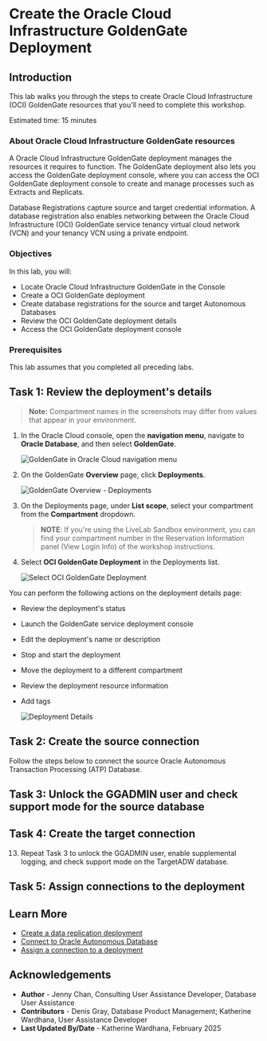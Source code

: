 # Create the Oracle Cloud Infrastructure GoldenGate Deployment

## Introduction

This lab walks you through the steps to create Oracle Cloud Infrastructure (OCI) GoldenGate resources that you'll need to complete this workshop.

Estimated time: 15 minutes

### About Oracle Cloud Infrastructure GoldenGate resources

A Oracle Cloud Infrastructure GoldenGate deployment manages the resources it requires to function. The GoldenGate deployment also lets you access the GoldenGate deployment console, where you can access the OCI GoldenGate deployment console to create and manage processes such as Extracts and Replicats.

Database Registrations capture source and target credential information. A database registration also enables networking between the Oracle Cloud Infrastructure (OCI) GoldenGate service tenancy virtual cloud network (VCN) and your tenancy VCN using a private endpoint.

### Objectives

In this lab, you will:
* Locate Oracle Cloud Infrastructure GoldenGate in the Console
* Create a OCI GoldenGate deployment
* Create database registrations for the source and target Autonomous Databases
* Review the OCI GoldenGate deployment details
* Access the OCI GoldenGate deployment console

### Prerequisites

This lab assumes that you completed all preceding labs.

## Task 1: Review the deployment's details

> **Note:** Compartment names in the screenshots may differ from values that appear in your environment.

1. In the Oracle Cloud console, open the **navigation menu**, navigate to **Oracle Database**, and then select **GoldenGate**.

    ![GoldenGate in Oracle Cloud navigation menu](https://oracle-livelabs.github.io/goldengate/ggs-common/create/images/database-goldengate.png " ")

2. On the GoldenGate **Overview** page, click **Deployments**.

    ![GoldenGate Overview - Deployments](https://oracle-livelabs.github.io/goldengate/ggs-common/create/images/01-02-ggs-overview.png " ")

3. On the Deployments page, under **List scope**, select your compartment from the **Compartment** dropdown.

    > **NOTE**: If you're using the LiveLab Sandbox environment, you can find your compartment number in the Reservation Information panel (View Login Info) of the workshop instructions.

4. Select **OCI GoldenGate Deployment** in the Deployments list.

    ![Select OCI GoldenGate Deployment](https://oracle-livelabs.github.io/goldengate/ggs-common/create/images/01-04-ggs-deployments.png " ")

You can perform the following actions on the deployment details page:

* Review the deployment's status
* Launch the GoldenGate service deployment console
* Edit the deployment's name or description
* Stop and start the deployment
* Move the deployment to a different compartment
* Review the deployment resource information
* Add tags

    ![Deployment Details](https://oracle-livelabs.github.io/goldengate/ggs-common/create/images/05-01-deployment-details.png " ")

## Task 2: Create the source connection

Follow the steps below to connect the source Oracle Autonomous Transaction Processing \(ATP\) Database.

[](include:01-create-source-connection.md)

## Task 3: Unlock the GGADMIN user and check support mode for the source database

[](include:02-unlock-source-ggadmin.md)

## Task 4: Create the target connection

[](include:03-create-target-connection.md)

13.  Repeat Task 3 to unlock the GGADMIN user, enable supplemental logging, and check support mode on the TargetADW database.

## Task 5: Assign connections to the deployment

[](include:05-assign-connection.md)

## Learn More

* [Create a data replication deployment](https://docs.oracle.com/en/cloud/paas/goldengate-service/llyhq/#GUID-899C1348-58CA-43EE-B775-EAD3B365A7A9)
* [Connect to Oracle Autonomous Database](https://docs.oracle.com/en/cloud/paas/goldengate-service/tqrlh/)
* [Assign a connection to a deployment](https://docs.oracle.com/en/cloud/paas/goldengate-service/llyhq/#GUID-69F7C944-DD31-40FA-8589-4CB5113E74D0)

## Acknowledgements
* **Author** - Jenny Chan, Consulting User Assistance Developer, Database User Assistance
* **Contributors** -  Denis Gray, Database Product Management; Katherine Wardhana, User Assistance Developer
* **Last Updated By/Date** - Katherine Wardhana, February 2025
